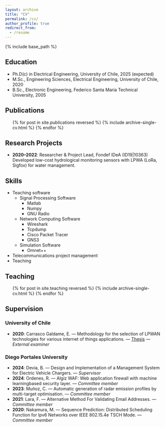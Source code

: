 ```yaml
---
layout: archive
title: "CV"
permalink: /cv/
author_profile: true
redirect_from:
  - /resume
---
```


{% include base_path %}

## Education

* Ph.D(c) in Electrical Engineering, University of Chile, 2025 (expected)
* M.Sc., Engineering Sciences, Electrical Engineering, University of Chile, 2020
* B.Sc., Electronic Engineering, Federico Santa Maria Technical University, 2005


## Publications


  <ul>{% for post in site.publications reversed %}
    {% include archive-single-cv.html %}
  {% endfor %}</ul>

## Research Projects

- **2020–2022**: Researcher & Project Lead, Fondef IDeA (ID19|10363)  
  Developed low-cost hydrological monitoring sensors with LPWA (LoRa, Sigfox) for water management.
  
## Skills

* Teaching software 
  * Signal Processing Software
    * Matlab
    * Numpy
    * GNU Radio
  * Network Computing Software
    * Wireshark
    * Tcpdump
    * Cisco Packet Tracer
    * GNS3 
  * Simulation Software
    * Omnet++
* Telecommunications project management
* Teaching

## Teaching

  <ul>{% for post in site.teaching reversed %}
    {% include archive-single-cv.html %}
  {% endfor %}</ul>
  
## Supervision

### University of Chile
- **2020**: Carrasco Galdame, E. — Methodology for the selection of LPWAN technologies for various internet of things applications. — [Thesis](https://repositorio.uchile.cl/handle/2250/179720) — _External examiner_

### Diego Portales University
- **2024**: Devia, B. — Design and Implementation of a Management System for Electric
Vehicle Chargers. — _Supervisor_  
- **2024**: Ordenes, R. — Algiz WAF: Web application firewall with machine learningbased
security layer. — _Committee member_  
- **2023**: Muñoz, C. — Automatic generation of radar emission profiles by multi-target
optimisation. — _Committee member_  
- **2021**: Lara, F. — Alternative Method For Validating Email Addresses. — _Committee member_  
- **2020**: Nakamura, M. — Sequence Prediction: Distributed Scheduling Function for Ipv6
Networks over IEEE 802.15.4e TSCH Mode. — _Committee member_